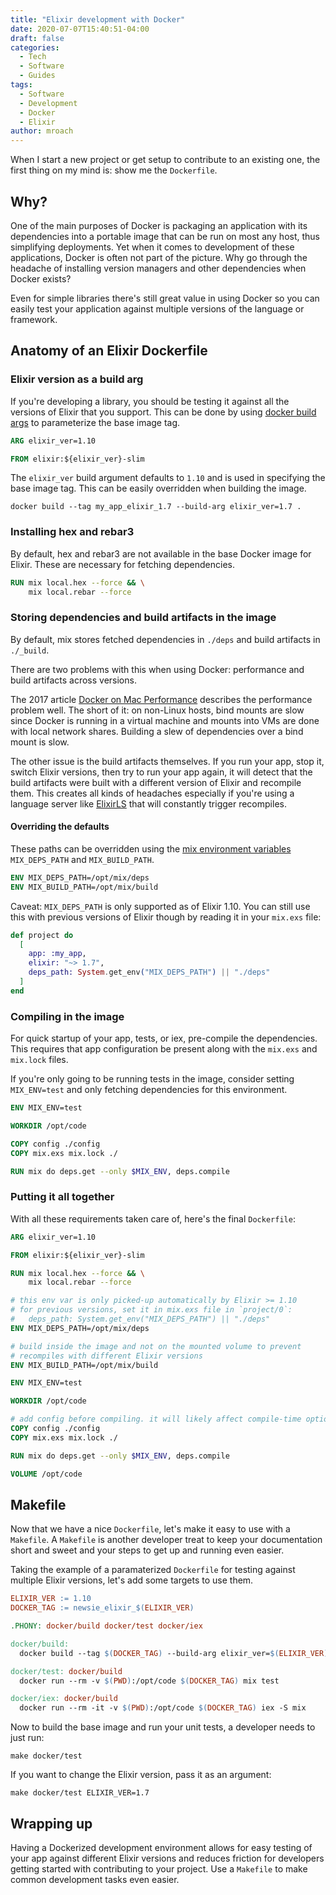 ```yaml
---
title: "Elixir development with Docker"
date: 2020-07-07T15:40:51-04:00
draft: false
categories:
  - Tech
  - Software
  - Guides
tags:
  - Software
  - Development
  - Docker
  - Elixir
author: mroach
---
```


When I start a new project or get setup to contribute to an existing one, the first thing on my mind is: show me the `Dockerfile`.

## Why?

One of the main purposes of Docker is packaging an application with its dependencies into a portable image that can be run on most any host, thus simplifying deployments. Yet when it comes to development of these applications, Docker is often not part of the picture. Why go through the headache of installing version managers and other dependencies when Docker exists?

Even for simple libraries there's still great value in using Docker so you can easily test your application against multiple versions of the language or framework.

## Anatomy of an Elixir Dockerfile

### Elixir version as a build arg

If you're developing a library, you should be testing it against all the versions of Elixir that you support. This can be done by using [docker build args] to parameterize the base image tag.

```dockerfile
ARG elixir_ver=1.10

FROM elixir:${elixir_ver}-slim
```

The `elixir_ver` build argument defaults to `1.10` and is used in specifying the base image tag.
This can be easily overridden when building the image.

```shell
docker build --tag my_app_elixir_1.7 --build-arg elixir_ver=1.7 .
```

### Installing hex and rebar3

By default, hex and rebar3 are not available in the base Docker image for Elixir.
These are necessary for fetching dependencies.

```dockerfile
RUN mix local.hex --force && \
    mix local.rebar --force
```

### Storing dependencies and build artifacts in the image

By default, mix stores fetched dependencies in `./deps` and build artifacts in `./_build`.

There are two problems with this when using Docker: performance and build artifacts across versions.

The 2017 article [Docker on Mac Performance] describes the performance problem well. The short of it: on non-Linux hosts, bind mounts are slow since Docker is running in a virtual machine and mounts into VMs are done with local network shares. Building a slew of dependencies over a bind mount is slow.

The other issue is the build artifacts themselves. If you run your app, stop it, switch Elixir versions, then try to run your app again, it will detect that the build artifacts were built with a different version of Elixir and recompile them. This creates all kinds of headaches especially if you're using a language server like [ElixirLS] that will constantly trigger recompiles.

#### Overriding the defaults

These paths can be overridden using the [mix environment variables] `MIX_DEPS_PATH` and `MIX_BUILD_PATH`.

```dockerfile
ENV MIX_DEPS_PATH=/opt/mix/deps
ENV MIX_BUILD_PATH=/opt/mix/build
```

Caveat: `MIX_DEPS_PATH` is only supported as of Elixir 1.10. You can still use this with previous versions of Elixir though by reading it in your `mix.exs` file:

```elixir
def project do
  [
    app: :my_app,
    elixir: "~> 1.7",
    deps_path: System.get_env("MIX_DEPS_PATH") || "./deps"
  ]
end
```

### Compiling in the image

For quick startup of your app, tests, or iex, pre-compile the dependencies. This requires that app configuration be present along with the `mix.exs` and `mix.lock` files.

If you're only going to be running tests in the image, consider setting `MIX_ENV=test` and only fetching dependencies for this environment.

```dockerfile
ENV MIX_ENV=test

WORKDIR /opt/code

COPY config ./config
COPY mix.exs mix.lock ./

RUN mix do deps.get --only $MIX_ENV, deps.compile
```

### Putting it all together

With all these requirements taken care of, here's the final `Dockerfile`:

```dockerfile
ARG elixir_ver=1.10

FROM elixir:${elixir_ver}-slim

RUN mix local.hex --force && \
    mix local.rebar --force

# this env var is only picked-up automatically by Elixir >= 1.10
# for previous versions, set it in mix.exs file in `project/0`:
#   deps_path: System.get_env("MIX_DEPS_PATH") || "./deps"
ENV MIX_DEPS_PATH=/opt/mix/deps

# build inside the image and not on the mounted volume to prevent
# recompiles with different Elixir versions
ENV MIX_BUILD_PATH=/opt/mix/build

ENV MIX_ENV=test

WORKDIR /opt/code

# add config before compiling. it will likely affect compile-time options
COPY config ./config
COPY mix.exs mix.lock ./

RUN mix do deps.get --only $MIX_ENV, deps.compile

VOLUME /opt/code
```

## Makefile

Now that we have a nice `Dockerfile`, let's make it easy to use with a `Makefile`.
A `Makefile` is another developer treat to keep your documentation short and sweet and your steps to get up and running even easier.

Taking the example of a paramaterized `Dockerfile` for testing against multiple Elixir versions, let's add some targets to use them.

```makefile
ELIXIR_VER := 1.10
DOCKER_TAG := newsie_elixir_$(ELIXIR_VER)

.PHONY: docker/build docker/test docker/iex

docker/build:
  docker build --tag $(DOCKER_TAG) --build-arg elixir_ver=$(ELIXIR_VER) .

docker/test: docker/build
  docker run --rm -v $(PWD):/opt/code $(DOCKER_TAG) mix test

docker/iex: docker/build
  docker run --rm -it -v $(PWD):/opt/code $(DOCKER_TAG) iex -S mix
```

Now to build the base image and run your unit tests, a developer needs to just run:

```shell
make docker/test
```

If you want to change the Elixir version, pass it as an argument:

```shell
make docker/test ELIXIR_VER=1.7
```

## Wrapping up

Having a Dockerized development environment allows for easy testing of your app against different Elixir versions and reduces friction for developers getting started with contributing to your project. Use a `Makefile` to make common development tasks even easier.

[docker build args]: https://docs.docker.com/engine/reference/commandline/build/#set-build-time-variables---build-arg
[mix environment variables]: https://hexdocs.pm/mix/Mix.html#module-environment-variables
[Docker on Mac Performance]: https://www.amazee.io/blog/post/docker-on-mac-performance-docker-machine-vs-docker-for-mac
[ElixirLS]: https://github.com/elixir-lsp/elixir-ls
